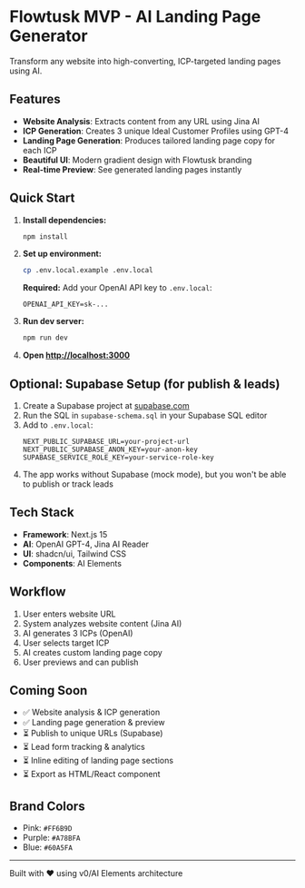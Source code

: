 # Flowtusk MVP - AI Landing Page Generator

Transform any website into high-converting, ICP-targeted landing pages using AI.

## Features

- **Website Analysis**: Extracts content from any URL using Jina AI
- **ICP Generation**: Creates 3 unique Ideal Customer Profiles using GPT-4
- **Landing Page Generation**: Produces tailored landing page copy for each ICP
- **Beautiful UI**: Modern gradient design with Flowtusk branding
- **Real-time Preview**: See generated landing pages instantly

## Quick Start

1. **Install dependencies:**
   ```bash
   npm install
   ```

2. **Set up environment:**
   ```bash
   cp .env.local.example .env.local
   ```
   
   **Required:** Add your OpenAI API key to `.env.local`:
   ```
   OPENAI_API_KEY=sk-...
   ```

3. **Run dev server:**
   ```bash
   npm run dev
   ```

4. **Open [http://localhost:3000](http://localhost:3000)**

## Optional: Supabase Setup (for publish & leads)

1. Create a Supabase project at [supabase.com](https://supabase.com)
2. Run the SQL in `supabase-schema.sql` in your Supabase SQL editor
3. Add to `.env.local`:
   ```
   NEXT_PUBLIC_SUPABASE_URL=your-project-url
   NEXT_PUBLIC_SUPABASE_ANON_KEY=your-anon-key
   SUPABASE_SERVICE_ROLE_KEY=your-service-role-key
   ```
4. The app works without Supabase (mock mode), but you won't be able to publish or track leads

## Tech Stack

- **Framework**: Next.js 15
- **AI**: OpenAI GPT-4, Jina AI Reader
- **UI**: shadcn/ui, Tailwind CSS
- **Components**: AI Elements

## Workflow

1. User enters website URL
2. System analyzes website content (Jina AI)
3. AI generates 3 ICPs (OpenAI)
4. User selects target ICP
5. AI creates custom landing page copy
6. User previews and can publish

## Coming Soon

- ✅ Website analysis & ICP generation
- ✅ Landing page generation & preview
- ⏳ Publish to unique URLs (Supabase)
- ⏳ Lead form tracking & analytics
- ⏳ Inline editing of landing page sections
- ⏳ Export as HTML/React component

## Brand Colors

- Pink: `#FF6B9D`
- Purple: `#A78BFA`
- Blue: `#60A5FA`

---

Built with ❤️ using v0/AI Elements architecture
